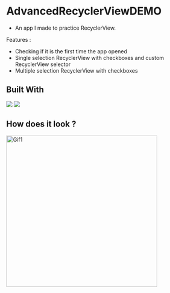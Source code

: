 # AdvancedRecyclerViewDEMO

- An app I made to practice RecyclerView.

Features : 
- Checking if it is the first time the app opened
- Single selection RecyclerView with checkboxes and custom RecyclerView selector
- Multiple selection RecyclerView with checkboxes 

## Built With 

<code><img src="https://www.vectorlogo.zone/logos/kotlinlang/kotlinlang-ar21.svg"></code>
<code><img src="https://www.vectorlogo.zone/logos/android/android-ar21.svg"></code>

## How does it look ?

<p>
<img height= "400" src="https://media.giphy.com/media/sxwOX5mKxcYQfK8R91/giphy.gif" alt="Gif1" />
</p>
